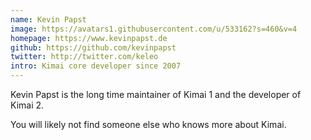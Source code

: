 ```yaml
---
name: Kevin Papst
image: https://avatars1.githubusercontent.com/u/533162?s=460&v=4
homepage: https://www.kevinpapst.de
github: https://github.com/kevinpapst
twitter: http://twitter.com/keleo
intro: Kimai core developer since 2007
---
```


Kevin Papst is the long time maintainer of  Kimai 1 and the developer of Kimai 2.

You will likely not find someone else who knows more about Kimai.
